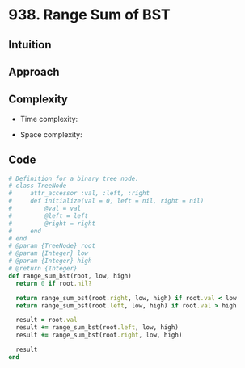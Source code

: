 # 938. Range Sum of BST

## Intuition

## Approach
<!-- Describe your approach to solving the problem. -->

## Complexity

- Time complexity:
<!-- Add your time complexity here, e.g. $$O(n)$$ -->

- Space complexity:
<!-- Add your space complexity here, e.g. $$O(n)$$ -->

## Code

```ruby
# Definition for a binary tree node.
# class TreeNode
#     attr_accessor :val, :left, :right
#     def initialize(val = 0, left = nil, right = nil)
#         @val = val
#         @left = left
#         @right = right
#     end
# end
# @param {TreeNode} root
# @param {Integer} low
# @param {Integer} high
# @return {Integer}
def range_sum_bst(root, low, high)
  return 0 if root.nil?

  return range_sum_bst(root.right, low, high) if root.val < low
  return range_sum_bst(root.left, low, high) if root.val > high

  result = root.val
  result += range_sum_bst(root.left, low, high)
  result += range_sum_bst(root.right, low, high)

  result
end

```
